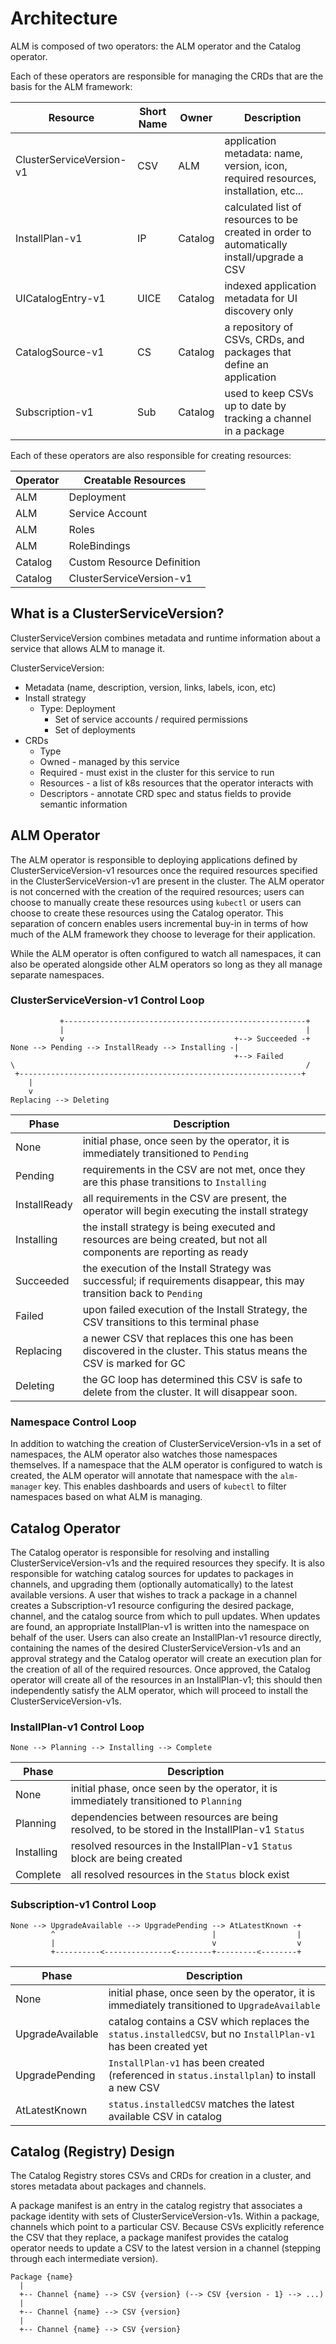 # Architecture

ALM is composed of two operators: the ALM operator and the Catalog operator.

Each of these operators are responsible for managing the CRDs that are the basis for the ALM framework:

| Resource                 | Short Name | Owner   | Description                                                                                |
|--------------------------|------------|---------|--------------------------------------------------------------------------------------------|
| ClusterServiceVersion-v1 | CSV        | ALM     | application metadata: name, version, icon, required resources, installation, etc...        |
| InstallPlan-v1           | IP         | Catalog | calculated list of resources to be created in order to automatically install/upgrade a CSV |
| UICatalogEntry-v1        | UICE       | Catalog | indexed application metadata for UI discovery only                                         |
| CatalogSource-v1         | CS         | Catalog | a repository of CSVs, CRDs, and packages that define an application                        |
| Subscription-v1          | Sub        | Catalog | used to keep CSVs up to date by tracking a channel in a package                            |

Each of these operators are also responsible for creating resources:

| Operator | Creatable Resources        |
|----------|----------------------------|
| ALM      | Deployment                 |
| ALM      | Service Account            |
| ALM      | Roles                      |
| ALM      | RoleBindings               |
| Catalog  | Custom Resource Definition |
| Catalog  | ClusterServiceVersion-v1   |


## What is a ClusterServiceVersion?

ClusterServiceVersion combines metadata and runtime information about a service that allows ALM to manage it.

ClusterServiceVersion:
 - Metadata (name, description, version, links, labels, icon, etc)
 - Install strategy
    - Type: Deployment
       - Set of service accounts / required permissions
       - Set of deployments
 - CRDs
   - Type
   - Owned - managed by this service
   - Required - must exist in the cluster for this service to run
   - Resources - a list of k8s resources that the operator interacts with
   - Descriptors - annotate CRD spec and status fields to provide semantic information


## ALM Operator

The ALM operator is responsible to deploying applications defined by ClusterServiceVersion-v1 resources once the required resources specified in the ClusterServiceVersion-v1 are present in the cluster.
The ALM operator is not concerned with the creation of the required resources; users can choose to manually create these resources using `kubectl` or users can choose to create these resources using the Catalog operator.
This separation of concern enables users incremental buy-in in terms of how much of the ALM framework they choose to leverage for their application.

While the ALM operator is often configured to watch all namespaces, it can also be operated alongside other ALM operators so long as they all manage separate namespaces.

### ClusterServiceVersion-v1 Control Loop

```
           +------------------------------------------------------+
           |                                                      |
           v                                      +--> Succeeded -+
None --> Pending --> InstallReady --> Installing -|
                                                  +--> Failed
\                                                                 /
 +---------------------------------------------------------------+
    |
    v
Replacing --> Deleting
```

| Phase      | Description                                                                                                            |
|------------|------------------------------------------------------------------------------------------------------------------------|
| None       | initial phase, once seen by the operator, it is immediately transitioned to `Pending`                                  |
| Pending    | requirements in the CSV are not met, once they are this phase transitions to `Installing`                              |
| InstallReady | all requirements in the CSV are present, the operator will begin executing the install strategy                      |
| Installing | the install strategy is being executed and resources are being created, but not all components are reporting as ready  |
| Succeeded  | the execution of the Install Strategy was successful; if requirements disappear, this may transition back to `Pending` |
| Failed     | upon failed execution of the Install Strategy, the CSV transitions to this terminal phase                              |
| Replacing | a newer CSV that replaces this one has been discovered in the cluster. This status means the CSV is marked for GC       | 
| Deleting | the GC loop has determined this CSV is safe to delete from the cluster. It will disappear soon.                          |

### Namespace Control Loop

In addition to watching the creation of ClusterServiceVersion-v1s in a set of namespaces, the ALM operator also watches those namespaces themselves.
If a namespace that the ALM operator is configured to watch is created, the ALM operator will annotate that namespace with the `alm-manager` key.
This enables dashboards and users of `kubectl` to filter namespaces based on what ALM is managing.

## Catalog Operator

The Catalog operator is responsible for resolving and installing ClusterServiceVersion-v1s and the required resources they specify. It is also responsible for watching catalog sources for updates to packages in channels, and upgrading them (optionally automatically) to the latest available versions.
A user that wishes to track a package in a channel creates a Subscription-v1 resource configuring the desired package, channel, and the catalog source from which to pull updates. When updates are found, an appropriate InstallPlan-v1 is written into the namespace on behalf of the user.
Users can also create an InstallPlan-v1 resource directly, containing the names of the desired ClusterServiceVersion-v1s and an approval strategy and the Catalog operator will create an execution plan for the creation of all of the required resources.
Once approved, the Catalog operator will create all of the resources in an InstallPlan-v1; this should then independently satisfy the ALM operator, which will proceed to install the ClusterServiceVersion-v1s.

### InstallPlan-v1 Control Loop

```
None --> Planning --> Installing --> Complete
```

| Phase      | Description                                                                                    |
|------------|------------------------------------------------------------------------------------------------|
| None       | initial phase, once seen by the operator, it is immediately transitioned to `Planning`         |
| Planning   | dependencies between resources are being resolved, to be stored in the InstallPlan-v1 `Status` |
| Installing | resolved resources in the InstallPlan-v1 `Status` block are being created                      |
| Complete   | all resolved resources in the `Status` block exist                                             |

### Subscription-v1 Control Loop

```
None --> UpgradeAvailable --> UpgradePending --> AtLatestKnown -+
         ^                                   |                  |
         |                                   v                  v
         +----------<---------------<--------+---------<--------+
```

| Phase            | Description                                                                                                   |
|------------------|---------------------------------------------------------------------------------------------------------------|
| None             | initial phase, once seen by the operator, it is immediately transitioned to `UpgradeAvailable`                |
| UpgradeAvailable | catalog contains a CSV which replaces the `status.installedCSV`, but no `InstallPlan-v1` has been created yet |
| UpgradePending   | `InstallPlan-v1` has been created (referenced in `status.installplan`) to install a new CSV                   |
| AtLatestKnown    | `status.installedCSV` matches the latest available CSV in catalog                                             |


## Catalog (Registry) Design

The Catalog Registry stores CSVs and CRDs for creation in a cluster, and stores metadata about packages and channels.

A package manifest is an entry in the catalog registry that associates a package identity with sets of ClusterServiceVersion-v1s. Within a package, channels which point to a particular CSV. Because CSVs explicitly reference the CSV that they replace, a package manifest provides the catalog operator needs to update a CSV to the latest version in a channel (stepping through each intermediate version).

```
Package {name}
  |
  +-- Channel {name} --> CSV {version} (--> CSV {version - 1} --> ...)
  |
  +-- Channel {name} --> CSV {version}
  |
  +-- Channel {name} --> CSV {version}
```